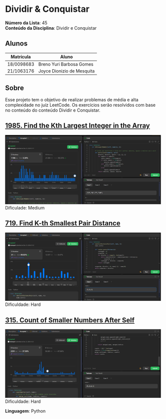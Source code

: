 # Dividir & Conquistar

**Número da Lista**: 45<br>
**Conteúdo da Disciplina**: Dividir e Conquistar<br>

## Alunos
|Matrícula | Aluno |
| -- | -- |
| 18/0098683 |  Breno Yuri Barbosa Gomes |
| 21/1063176  |  Joyce Dionizio de Mesquita |

## Sobre 
Esse projeto tem o objetivo de realizar problemas de média e alta complexidade no juíz LeetCode. Os exercícios serão resolvidos com base no conteúdo do conteúdo Dividir e Conquistar.

## [1985. Find the Kth Largest Integer in the Array](https://leetcode.com/problems/find-the-kth-largest-integer-in-the-array/)
![719](1985.%20Find%20the%20Kth%20Largest%20Integer%20in%20the%20Array//1985.jpeg)
Dificulade: Medium

## [719. Find K-th Smallest Pair Distance](https://leetcode.com/problems/find-k-th-smallest-pair-distance/)
![719](719.%20Find%20K-th%20Smallest%20Pair%20Distance//719.jpeg)
Dificuldade: Hard

## [315. Count of Smaller Numbers After Self](https://leetcode.com/problems/count-of-smaller-numbers-after-self/)
![315](315.%20Count%20of%20Smaller%20Numbers%20After%20Self/\315.jpeg)
Dificuldade: Hard

**Linguagem**: Python<br>
